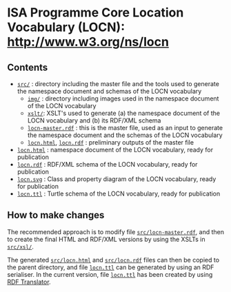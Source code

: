# ISA Programme Core Location Vocabulary (LOCN): http://www.w3.org/ns/locn

## Contents

* [`src/`](src/) : directory including the master file and the tools used to generate the namespace document and schemas of the LOCN vocabulary
  * [`img/`](src/img/) : directory including images used in the namespace document of the LOCN vocabulary
  * [`xslt/`](src/xslt/): XSLT's used to generate (a) the namespace document of the LOCN vocabulary and (b) its RDF/XML schema
  * [`locn-master.rdf`](src/locn-master.rdf) : this is the master file, used as an input to generate the namespace document and the schemas of the LOCN vocabulary
  * [`locn.html`](src/locn.html), [`locn.rdf`](src/locn.rdf) : preliminary outputs of the master file
* [`locn.html`](locn.html) : namespace document of the LOCN vocabulary, ready for publication
* [`locn.rdf`](locn.rdf) : RDF/XML schema of the LOCN vocabulary, ready for publication
* [`locn.svg`](locn.svg) : Class and property diagram of the LOCN vocabulary, ready for publication
* [`locn.ttl`](locn.ttl) : Turtle schema of the LOCN vocabulary, ready for publication

## How to make changes

The recommended approach is to modify file [`src/locn-master.rdf`](src/locn-master.rdf), and then to create the final HTML and RDF/XML versions by using the XSLTs in [`src/xsl/`](src/xsl/).

The generated [`src/locn.html`](src/locn.html) and [`src/locn.rdf`](src/locn.rdf) files can then be copied to the parent directory, and file [`locn.ttl`](locn.ttl) can be generated by using an RDF serialiser. In the current version, file [`locn.ttl`](locn.ttl) has been created by using [RDF Translator](http://rdf-translator.appspot.com/).
